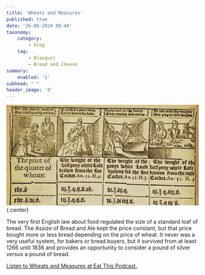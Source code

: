 ```yaml
---
title: 'Wheats and Measures'
published: true
date: '26-08-2024 09:40'
taxonomy:
    category:
        - blog
    tag:
        - Blaugust
        - Bread and Cheese
summary:
    enabled: '1'
subhead: " "
header_image: '0'
---
```


![Woodcut showing the stages of making of bread in bakeries and, below the images, details of prices. From The Assize of Bread 1608](odb-26-image.jpg){.center}

The very first English law about food regulated the size of a standard loaf of bread. The Assize of Bread and Ale kept the price constant, but that price bought more or less bread depending on the price of wheat. It never was a very useful system, for bakers or bread buyers, but it survived from at least 1266 until 1836 and provides an opportunity to consider a pound of silver _versus_ a pound of bread.

<a href="https://www.eatthispodcast.com/our-daily-bread-26/" rel=canonical>Listen to Wheats and Measures at Eat This Podcast.</a>